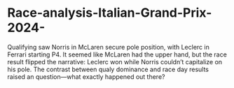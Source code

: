 # Race-analysis-Italian-Grand-Prix-2024-
Qualifying saw Norris in McLaren secure pole position, with  Leclerc in Ferrari starting P4. It seemed like McLaren had the upper hand, but the race result flipped the narrative: Leclerc won while Norris couldn’t capitalize on his pole. The contrast between qualy dominance and race day results raised an question—what exactly happened out there?
